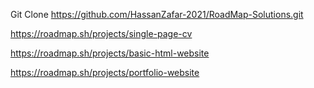 Git Clone https://github.com/HassanZafar-2021/RoadMap-Solutions.git

https://roadmap.sh/projects/single-page-cv

https://roadmap.sh/projects/basic-html-website

https://roadmap.sh/projects/portfolio-website